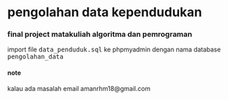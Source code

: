 <h1>pengolahan data kependudukan</h1>
<h3>final project matakuliah algoritma dan pemrograman</h3>
<p>import file <kbd>data_penduduk.sql</kbd> ke phpmyadmin dengan nama database <kbd>pengolahan_data</kbd></p>

<h4>note</h4>
  kalau ada masalah email amanrhm18@gmail.com
